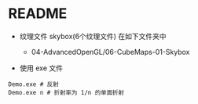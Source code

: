 # README

+ 纹理文件 skybox(6个纹理文件) 在如下文件夹中
    + 04-AdvancedOpenGL/06-CubeMaps-01-Skybox



+ 使用 exe 文件

```shell
Demo.exe # 反射
Demo.exe n # 折射率为 1/n 的单面折射
```
